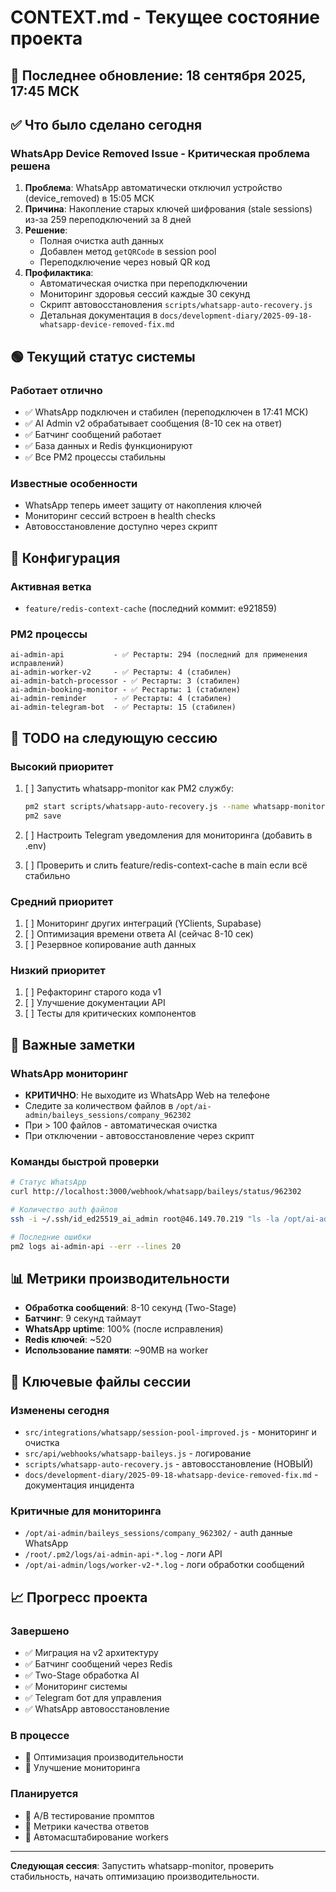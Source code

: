 # CONTEXT.md - Текущее состояние проекта

## 📅 Последнее обновление: 18 сентября 2025, 17:45 МСК

## ✅ Что было сделано сегодня

### WhatsApp Device Removed Issue - Критическая проблема решена
1. **Проблема**: WhatsApp автоматически отключил устройство (device_removed) в 15:05 МСК
2. **Причина**: Накопление старых ключей шифрования (stale sessions) из-за 259 переподключений за 8 дней
3. **Решение**:
   - Полная очистка auth данных
   - Добавлен метод `getQRCode` в session pool
   - Переподключение через новый QR код
4. **Профилактика**:
   - Автоматическая очистка при переподключении
   - Мониторинг здоровья сессий каждые 30 секунд
   - Скрипт автовосстановления `scripts/whatsapp-auto-recovery.js`
   - Детальная документация в `docs/development-diary/2025-09-18-whatsapp-device-removed-fix.md`

## 🟢 Текущий статус системы

### Работает отлично
- ✅ WhatsApp подключен и стабилен (переподключен в 17:41 МСК)
- ✅ AI Admin v2 обрабатывает сообщения (8-10 сек на ответ)
- ✅ Батчинг сообщений работает
- ✅ База данных и Redis функционируют
- ✅ Все PM2 процессы стабильны

### Известные особенности
- WhatsApp теперь имеет защиту от накопления ключей
- Мониторинг сессий встроен в health checks
- Автовосстановление доступно через скрипт

## 🔧 Конфигурация

### Активная ветка
- `feature/redis-context-cache` (последний коммит: e921859)

### PM2 процессы
```
ai-admin-api           - ✅ Рестарты: 294 (последний для применения исправлений)
ai-admin-worker-v2     - ✅ Рестарты: 4 (стабилен)
ai-admin-batch-processor - ✅ Рестарты: 3 (стабилен)
ai-admin-booking-monitor - ✅ Рестарты: 1 (стабилен)
ai-admin-reminder      - ✅ Рестарты: 4 (стабилен)
ai-admin-telegram-bot  - ✅ Рестарты: 15 (стабилен)
```

## 📝 TODO на следующую сессию

### Высокий приоритет
1. [ ] Запустить whatsapp-monitor как PM2 службу:
   ```bash
   pm2 start scripts/whatsapp-auto-recovery.js --name whatsapp-monitor
   pm2 save
   ```

2. [ ] Настроить Telegram уведомления для мониторинга (добавить в .env)

3. [ ] Проверить и слить feature/redis-context-cache в main если всё стабильно

### Средний приоритет
1. [ ] Мониторинг других интеграций (YClients, Supabase)
2. [ ] Оптимизация времени ответа AI (сейчас 8-10 сек)
3. [ ] Резервное копирование auth данных

### Низкий приоритет
1. [ ] Рефакторинг старого кода v1
2. [ ] Улучшение документации API
3. [ ] Тесты для критических компонентов

## 🚨 Важные заметки

### WhatsApp мониторинг
- **КРИТИЧНО**: Не выходите из WhatsApp Web на телефоне
- Следите за количеством файлов в `/opt/ai-admin/baileys_sessions/company_962302`
- При > 100 файлов - автоматическая очистка
- При отключении - автовосстановление через скрипт

### Команды быстрой проверки
```bash
# Статус WhatsApp
curl http://localhost:3000/webhook/whatsapp/baileys/status/962302

# Количество auth файлов
ssh -i ~/.ssh/id_ed25519_ai_admin root@46.149.70.219 "ls -la /opt/ai-admin/baileys_sessions/company_962302 | wc -l"

# Последние ошибки
pm2 logs ai-admin-api --err --lines 20
```

## 📊 Метрики производительности

- **Обработка сообщений**: 8-10 секунд (Two-Stage)
- **Батчинг**: 9 секунд таймаут
- **WhatsApp uptime**: 100% (после исправления)
- **Redis ключей**: ~520
- **Использование памяти**: ~90MB на worker

## 🔗 Ключевые файлы сессии

### Изменены сегодня
- `src/integrations/whatsapp/session-pool-improved.js` - мониторинг и очистка
- `src/api/webhooks/whatsapp-baileys.js` - логирование
- `scripts/whatsapp-auto-recovery.js` - автовосстановление (НОВЫЙ)
- `docs/development-diary/2025-09-18-whatsapp-device-removed-fix.md` - документация инцидента

### Критичные для мониторинга
- `/opt/ai-admin/baileys_sessions/company_962302/` - auth данные WhatsApp
- `/root/.pm2/logs/ai-admin-api-*.log` - логи API
- `/opt/ai-admin/logs/worker-v2-*.log` - логи обработки сообщений

## 📈 Прогресс проекта

### Завершено
- ✅ Миграция на v2 архитектуру
- ✅ Батчинг сообщений через Redis
- ✅ Two-Stage обработка AI
- ✅ Мониторинг системы
- ✅ Telegram бот для управления
- ✅ WhatsApp автовосстановление

### В процессе
- 🔄 Оптимизация производительности
- 🔄 Улучшение мониторинга

### Планируется
- 📅 A/B тестирование промптов
- 📅 Метрики качества ответов
- 📅 Автомасштабирование workers

---

**Следующая сессия**: Запустить whatsapp-monitor, проверить стабильность, начать оптимизацию производительности.